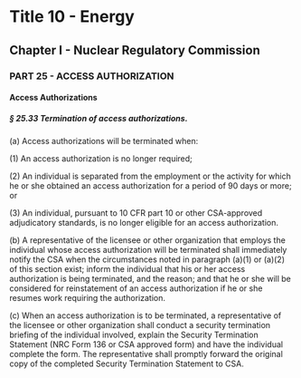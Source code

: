 
# Title 10 - Energy
## Chapter I - Nuclear Regulatory Commission
### PART 25 - ACCESS AUTHORIZATION
#### Access Authorizations
##### § 25.33 Termination of access authorizations.

(a) Access authorizations will be terminated when:

(1) An access authorization is no longer required;

(2) An individual is separated from the employment or the activity for which he or she obtained an access authorization for a period of 90 days or more; or

(3) An individual, pursuant to 10 CFR part 10 or other CSA-approved adjudicatory standards, is no longer eligible for an access authorization.

(b) A representative of the licensee or other organization that employs the individual whose access authorization will be terminated shall immediately notify the CSA when the circumstances noted in paragraph (a)(1) or (a)(2) of this section exist; inform the individual that his or her access authorization is being terminated, and the reason; and that he or she will be considered for reinstatement of an access authorization if he or she resumes work requiring the authorization.

(c) When an access authorization is to be terminated, a representative of the licensee or other organization shall conduct a security termination briefing of the individual involved, explain the Security Termination Statement (NRC Form 136 or CSA approved form) and have the individual complete the form. The representative shall promptly forward the original copy of the completed Security Termination Statement to CSA.

